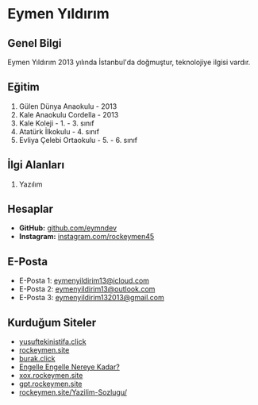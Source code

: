 <!-- <div align="right"> 
<img src="/Ekim.gif" alt="29 ekim kutlu olsun" width="100" height="100"> 
</div>
<div align="center">
<img src="/29-ekim-face.png" alt="Profil Resmi" width="100" height="100">
</div> -->

# Eymen Yıldırım

## Genel Bilgi

Eymen Yıldırım 2013 yılında İstanbul'da doğmuştur, teknolojiye ilgisi vardır.

## Eğitim
1. Gülen Dünya Anaokulu - 2013
2. Kale Anaokulu Cordella - 2013
3. Kale Koleji - 1. - 3. sınıf
4. Atatürk İlkokulu - 4. sınıf
5. Evliya Çelebi Ortaokulu - 5. - 6. sınıf

## İlgi Alanları
1. Yazılım

## Hesaplar
- **GitHub:** [github.com/eymndev](https://github.com/eymndev)
- **Instagram:** [instagram.com/rockeymen45](https://www.instagram.com/rockeymen45/)

## E-Posta
- E-Posta 1: eymenyildirim13@icloud.com
- E-Posta 2: eymenyildirim13@outlook.com
- E-Posta 3: eymenyildirim132013@gmail.com

## Kurduğum Siteler
- [yusuftekinistifa.click](https://yusuftekinistifa.click)
- [rockeymen.site](https://rockeymen.site)
- [burak.click](https://burak.click)
- [Engelle Engelle Nereye Kadar?](https://2013dogumeymen.github.io/Engelle-Engelle-Nereye-Kadar/)
- [xox.rockeymen.site](https://xox.rockeymen.site)
- [gpt.rockeymen.site](https://gpt.rockeymen.site)
- [rockeymen.site/Yazilim-Sozlugu/](https://rockeymen.site/Yazilim-Sozlugu/)
